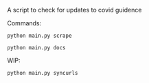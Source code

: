 A script to check for updates to covid guidence

Commands:

```
python main.py scrape 
```

```
python main.py docs
```

WIP:
```
python main.py syncurls 
```